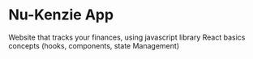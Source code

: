 # Nu-Kenzie App
Website that tracks your finances, using javascript library React basics concepts (hooks, components, state Management)
